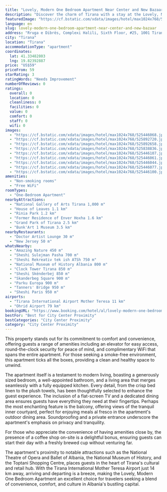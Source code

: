 ```yaml
---
title: "Lovely, Modern One Bedroom Apartment Near Center and New Bazaar"
description: "Discover the charm of Tirana with a stay at the Lovely, Modern One Bedroom Apartment, ideally located within a stone's throw of Skanderbeg Square and a short drive from the scenic Dajti Ekspres Cable Car."
featuredImage: "https://cf.bstatic.com/xdata/images/hotel/max1024x768/525446068.jpg?k=3eb942f4a8a9f1da23e55a8a67b54f995d557657beb0b1523089ecea1114ac29&o=&hp=1"
language: en
slug: lovely-modern-one-bedroom-apartment-near-center-and-new-bazaar
address: "Rruga e Dibrës, Complexi Halili, Sixth Floor, #25, 1001 Tirana, Albania"
city: "Tirana"
location: "Tirana"
accommodationType: "apartment"
coordinates:
  lat: 41.33482803
  lng: 19.82392887
price: "US$59"
priceFrom: 59
starRating: 3
ratingWords: "Needs Improvement"
numberOfReviews: 0
ratings:
  overall: 0
  location: 0
  cleanliness: 0
  facilities: 0
  value: 0
  comfort: 0
  staff: 0
  wifi: 0
images:
  - "https://cf.bstatic.com/xdata/images/hotel/max1024x768/525446068.jpg?k=3eb942f4a8a9f1da23e55a8a67b54f995d557657beb0b1523089ecea1114ac29&o=&hp=1"
  - "https://cf.bstatic.com/xdata/images/hotel/max1024x768/525892720.jpg?k=74f6b09d09a5d6ae7b288b811d2f4d1bb2bdd750c82b501bcf37547d857c21f3&o=&hp=1"
  - "https://cf.bstatic.com/xdata/images/hotel/max1024x768/525892658.jpg?k=a05869e7aa5e5b9f2294ad869bd3258740843e5fb6843e2796045ff3c51278bb&o=&hp=1"
  - "https://cf.bstatic.com/xdata/images/hotel/max1024x768/525838836.jpg?k=f798b9d2c6e9d5c9f72cd307a79a77d7eae3c310e8f27de00a365e25bea3d57b&o=&hp=1"
  - "https://cf.bstatic.com/xdata/images/hotel/max1024x768/525446107.jpg?k=d00cd6a4bb8c7ba09da37dfabf45e656a6ee3c79625214b7c4db77d7c3fcb100&o=&hp=1"
  - "https://cf.bstatic.com/xdata/images/hotel/max1024x768/525446061.jpg?k=93eb069f2412aaf6bdaa0f05bc04e6d0eec48f10f258eee7b1a79c8fe0a2bb32&o=&hp=1"
  - "https://cf.bstatic.com/xdata/images/hotel/max1024x768/525446044.jpg?k=c1afd0ba5a03503e1f89d08454d8ff3e5716d35170d65de0d1d5760fa5b96ad8&o=&hp=1"
  - "https://cf.bstatic.com/xdata/images/hotel/max1024x768/525446077.jpg?k=9e85ffbf457a3b44fa0ca30fcb4c0e53c4cfbe9834a5678fc5b1f8494f1f9de8&o=&hp=1"
  - "https://cf.bstatic.com/xdata/images/hotel/max1024x768/525446100.jpg?k=9ee0d74f22a6b53be9e7d79961023e07ac281bff019b301ed70d770981816d0c&o=&hp=1"
amenities:
  - "Non-smoking rooms"
  - "Free WiFi"
roomTypes:
  - "One-Bedroom Apartment"
nearbyAttractions:
  - "National Gallery of Arts Tirana 1,000 m"
  - "House of Leaves 1.1 km"
  - "Rinia Park 1.2 km"
  - "Former Residence of Enver Hoxha 1.6 km"
  - "Grand Park of Tirana 2.5 km"
  - "Bunk'Art 1 Museum 3.5 km"
nearbyRestaurants:
  - "Doctor Artist Lounge 30 m"
  - "New Jersey 50 m"
whatsNearby:
  - "Amazing Nature 450 m"
  - "Sheshi Sulejman Pasha 700 m"
  - "Sheshi Rekreativ tek ish ATSh 750 m"
  - "National Museum of History Albania 800 m"
  - "Clock Tower Tirana 850 m"
  - "Sheshi Skënderbej 850 m"
  - "Skanderbeg Square 900 m"
  - "Parku Europa 900 m"
  - "Tanners' Bridge 950 m"
  - "Sheshi Paris 950 m"
airports:
  - "Tirana International Airport Mother Teresa 11 km"
  - "Ohrid Airport 79 km"
bookingURL: "https://www.booking.com/hotel/al/lovely-modern-one-bedroom-apartment-near-center-and-new-bazaar.en-gb.html?aid=8035640"
bestFor: "Best for City Center Proximity"
bestCategories: "City Center Proximity"
category: "City Center Proximity"
---
```


This property stands out for its commitment to comfort and convenience, offering guests a range of amenities including an elevator for easy access, round-the-clock security for peace of mind, and complimentary WiFi that spans the entire apartment. For those seeking a smoke-free environment, this apartment ticks all the boxes, providing a clean and healthy space to unwind.

The apartment itself is a testament to modern living, boasting a generously sized bedroom, a well-appointed bathroom, and a living area that merges seamlessly with a fully equipped kitchen. Every detail, from the crisp bed linen to the plush towels, has been thoughtfully selected to enhance the guest experience. The inclusion of a flat-screen TV and a dedicated dining area ensures guests have everything they need at their fingertips. Perhaps the most enchanting feature is the balcony, offering views of the tranquil inner courtyard, perfect for enjoying meals al fresco in the apartment's outdoor dining area. Soundproofing and a private entrance underscore the apartment's emphasis on privacy and tranquility.

For those who appreciate the convenience of having amenities close by, the presence of a coffee shop on-site is a delightful bonus, ensuring guests can start their day with a freshly brewed cup without venturing far.

The apartment's proximity to notable attractions such as the National Theatre of Opera and Ballet of Albania, the National Museum of History, and the Toptani Shopping Centre, places guests in the heart of Tirana's cultural and retail hub. With the Tirana International Mother Teresa Airport just 14 km away, arriving and departing is a breeze, making the Lovely, Modern One Bedroom Apartment an excellent choice for travelers seeking a blend of convenience, comfort, and culture in Albania's bustling capital.